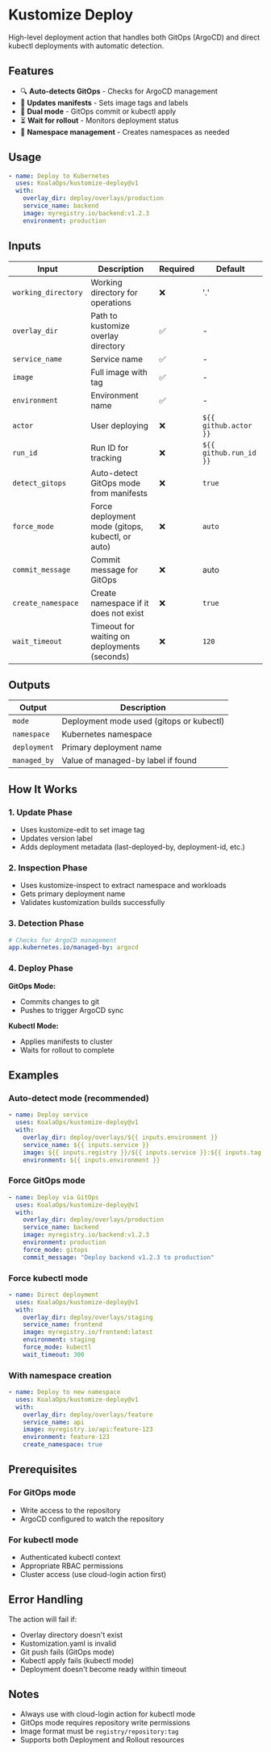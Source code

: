 # Kustomize Deploy

High-level deployment action that handles both GitOps (ArgoCD) and direct kubectl deployments with automatic detection.

## Features

- 🔍 **Auto-detects GitOps** - Checks for ArgoCD management
- 📝 **Updates manifests** - Sets image tags and labels
- 🚀 **Dual mode** - GitOps commit or kubectl apply
- ⏳ **Wait for rollout** - Monitors deployment status
- 🎯 **Namespace management** - Creates namespaces as needed

## Usage

```yaml
- name: Deploy to Kubernetes
  uses: KoalaOps/kustomize-deploy@v1
  with:
    overlay_dir: deploy/overlays/production
    service_name: backend
    image: myregistry.io/backend:v1.2.3
    environment: production
```

## Inputs

| Input | Description | Required | Default |
|-------|-------------|----------|---------|
| `working_directory` | Working directory for operations | ❌ | '.' |
| `overlay_dir` | Path to kustomize overlay directory | ✅ | - |
| `service_name` | Service name | ✅ | - |
| `image` | Full image with tag | ✅ | - |
| `environment` | Environment name | ✅ | - |
| `actor` | User deploying | ❌ | `${{ github.actor }}` |
| `run_id` | Run ID for tracking | ❌ | `${{ github.run_id }}` |
| `detect_gitops` | Auto-detect GitOps mode from manifests | ❌ | `true` |
| `force_mode` | Force deployment mode (gitops, kubectl, or auto) | ❌ | `auto` |
| `commit_message` | Commit message for GitOps | ❌ | auto |
| `create_namespace` | Create namespace if it does not exist | ❌ | `true` |
| `wait_timeout` | Timeout for waiting on deployments (seconds) | ❌ | `120` |

## Outputs

| Output | Description |
|--------|-------------|
| `mode` | Deployment mode used (gitops or kubectl) |
| `namespace` | Kubernetes namespace |
| `deployment` | Primary deployment name |
| `managed_by` | Value of managed-by label if found |

## How It Works

### 1. Update Phase
- Uses kustomize-edit to set image tag
- Updates version label
- Adds deployment metadata (last-deployed-by, deployment-id, etc.)

### 2. Inspection Phase
- Uses kustomize-inspect to extract namespace and workloads
- Gets primary deployment name
- Validates kustomization builds successfully

### 3. Detection Phase
```yaml
# Checks for ArgoCD management
app.kubernetes.io/managed-by: argocd
```

### 4. Deploy Phase

**GitOps Mode:**
- Commits changes to git
- Pushes to trigger ArgoCD sync

**Kubectl Mode:**
- Applies manifests to cluster
- Waits for rollout to complete

## Examples

### Auto-detect mode (recommended)
```yaml
- name: Deploy service
  uses: KoalaOps/kustomize-deploy@v1
  with:
    overlay_dir: deploy/overlays/${{ inputs.environment }}
    service_name: ${{ inputs.service }}
    image: ${{ inputs.registry }}/${{ inputs.service }}:${{ inputs.tag }}
    environment: ${{ inputs.environment }}
```

### Force GitOps mode
```yaml
- name: Deploy via GitOps
  uses: KoalaOps/kustomize-deploy@v1
  with:
    overlay_dir: deploy/overlays/production
    service_name: backend
    image: myregistry.io/backend:v1.2.3
    environment: production
    force_mode: gitops
    commit_message: "Deploy backend v1.2.3 to production"
```

### Force kubectl mode
```yaml
- name: Direct deployment
  uses: KoalaOps/kustomize-deploy@v1
  with:
    overlay_dir: deploy/overlays/staging
    service_name: frontend
    image: myregistry.io/frontend:latest
    environment: staging
    force_mode: kubectl
    wait_timeout: 300
```

### With namespace creation
```yaml
- name: Deploy to new namespace
  uses: KoalaOps/kustomize-deploy@v1
  with:
    overlay_dir: deploy/overlays/feature
    service_name: api
    image: myregistry.io/api:feature-123
    environment: feature-123
    create_namespace: true
```

## Prerequisites

### For GitOps mode
- Write access to the repository
- ArgoCD configured to watch the repository

### For kubectl mode
- Authenticated kubectl context
- Appropriate RBAC permissions
- Cluster access (use cloud-login action first)

## Error Handling

The action will fail if:
- Overlay directory doesn't exist
- Kustomization.yaml is invalid
- Git push fails (GitOps mode)
- Kubectl apply fails (kubectl mode)
- Deployment doesn't become ready within timeout

## Notes

- Always use with cloud-login action for kubectl mode
- GitOps mode requires repository write permissions
- Image format must be `registry/repository:tag`
- Supports both Deployment and Rollout resources